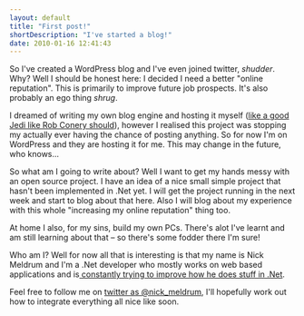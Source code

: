 ```yaml
---
layout: default
title: "First post!"
shortDescription: "I've started a blog!"
date: 2010-01-16 12:41:43
---
```

So I've created a WordPress blog and I've even joined twitter, *shudder*. Why? Well I should be honest here: I decided I need a better "online reputation". This is primarily to improve future job prospects. It's also probably an ego thing *shrug*.

I dreamed of writing my own blog engine and hosting it myself ([like a good Jedi like Rob Conery should](http://blog.wekeroad.com/blog/be-a-good-jedi-build-your-own-blog/ "Rob Conery")), however I realised this project was stopping my actually ever having the chance of posting anything. So for now I'm on WordPress and they are hosting it for me. This may change in the future, who knows&hellip;

So what am I going to write about? Well I want to get my hands messy with an open source project. I have an idea of a nice small simple project that hasn't been implemented in .Net yet. I will get the project running in the next week and start to blog about that here. Also I will blog about my experience with this whole "increasing my online reputation" thing too.

At home I also, for my sins, build my own PCs. There's alot I've learnt and am still learning about that &ndash; so there's some fodder there I'm sure!

Who am I? Well for now all that is interesting is that my name is Nick Meldrum and I'm a .Net developer who mostly works on web based applications and is[ constantly trying to improve how he does stuff in .Net](http://altdotnet.org/ "alt dot net").

Feel free to follow me on [twitter as @nick_meldrum](http://twitter.com/Nick_Meldrum "twitter"), I'll hopefully work out how to integrate everything all nice like soon.
